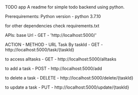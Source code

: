 TODO app
A readme for simple todo backend using python.

Prerequirements:
Python version - python 3.7.10

for other dependencies check requirements.txt

APIs:
base Url - GET - 'http://localhost:5000/' 

ACTION             - METHOD - URL
Task By taskId     - GET    - http://localhost:5000/task/{taskId} 

to access alltasks - GET    - http://localhost:5000/alltasks

to add a task      - POST   - http://localhost:5000/add

to delete a task   - DELETE - http://localhost:5000/delete/{taskId}

to update a task   - PUT    - http://localhost:5000/update/{taskId}

